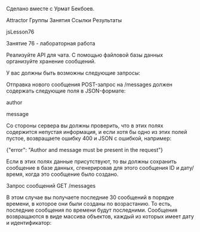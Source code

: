 Сделано вместе с Урмат Бекбоев.

Attractor
Группы
Занятия
Ссылки
Результаты

jsLesson76

Занятие 76 - лабораторная работа
 

Реализуйте API для чата. С помощью файловой базы данных организуйте хранение сообщений.

 

У вас должны быть возможны следующие запросы:

Отправка нового сообщения
POST-запрос на /messages должен содержать следующие поля в JSON-формате:

author

message

 

Со стороны сервера вы должны проверить, что в этих полях содержится непустая информация, и если хотя бы одно из этих полей пустое, возвращаете ошибку 400 и JSON с ошибкой, например:

 

{"error": "Author and message must be present in the request"}

 

Если в этих полях данные присутствуют, то вы должны сохранить сообщение в базе данных, сгенерировав для этого сообщения ID и дату/время, когда это сообщение было создано.

Запрос сообщений
GET /messages

 

В этом случае вы получаете последние 30 сообщений в порядке времени, в которое они были созданы по возрастанию. То есть, последние сообщения по времени будут последними. Сообщения возвращаются в виде массива объектов, каждый из которых имеет дату и идентификатор: